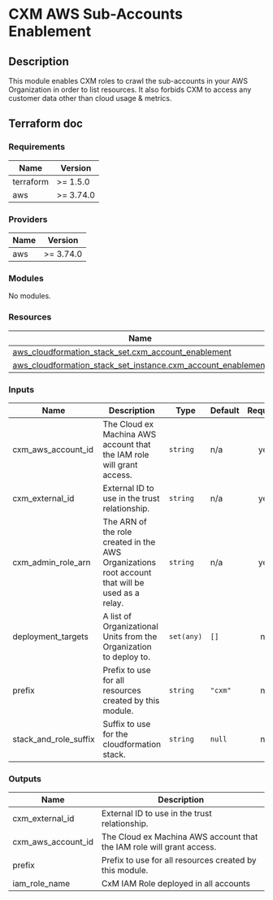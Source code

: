 
# CXM AWS Sub-Accounts Enablement

## Description

This module enables CXM roles to crawl the sub-accounts in your AWS Organization in order to list resources.
It also forbids CXM to access any customer data other than cloud usage & metrics.

## Terraform doc

<!-- BEGIN_TF_DOCS -->
### Requirements

| Name | Version |
|------|---------|
| terraform | >= 1.5.0 |
| aws | >= 3.74.0 |

### Providers

| Name | Version |
|------|---------|
| aws | >= 3.74.0 |

### Modules

No modules.

### Resources

| Name | Type |
|------|------|
| [aws_cloudformation_stack_set.cxm_account_enablement](https://registry.terraform.io/providers/hashicorp/aws/latest/docs/resources/cloudformation_stack_set) | resource |
| [aws_cloudformation_stack_set_instance.cxm_account_enablement](https://registry.terraform.io/providers/hashicorp/aws/latest/docs/resources/cloudformation_stack_set_instance) | resource |

### Inputs

| Name | Description | Type | Default | Required |
|------|-------------|------|---------|:--------:|
| cxm_aws_account_id | The Cloud ex Machina AWS account that the IAM role will grant access. | `string` | n/a | yes |
| cxm_external_id | External ID to use in the trust relationship. | `string` | n/a | yes |
| cxm_admin_role_arn | The ARN of the role created in the AWS Organizations root account that will be used as a relay. | `string` | n/a | yes |
| deployment_targets | A list of Organizational Units from the Organization to deploy to. | `set(any)` | `[]` | no |
| prefix | Prefix to use for all resources created by this module. | `string` | `"cxm"` | no |
| stack_and_role_suffix | Suffix to use for the cloudformation stack. | `string` | `null` | no |

### Outputs

| Name | Description |
|------|-------------|
| cxm_external_id | External ID to use in the trust relationship. |
| cxm_aws_account_id | The Cloud ex Machina AWS account that the IAM role will grant access. |
| prefix | Prefix to use for all resources created by this module. |
| iam_role_name | CxM IAM Role deployed in all accounts |
<!-- END_TF_DOCS -->
